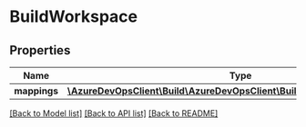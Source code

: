 # BuildWorkspace

## Properties
Name | Type | Description | Notes
------------ | ------------- | ------------- | -------------
**mappings** | [**\AzureDevOpsClient\Build\AzureDevOpsClient\Build\Model\MappingDetails[]**](MappingDetails.md) |  | [optional] 

[[Back to Model list]](../README.md#documentation-for-models) [[Back to API list]](../README.md#documentation-for-api-endpoints) [[Back to README]](../README.md)


